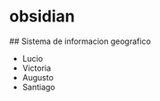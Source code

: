 # o b s i d i a n  
 
 ## Sistema de informacion geografico

* Lucio
* Victoria
* Augusto
* Santiago
